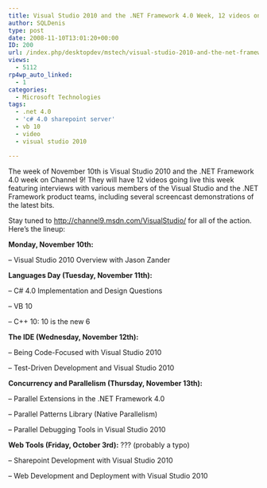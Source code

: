 ```yaml
---
title: Visual Studio 2010 and the .NET Framework 4.0 Week, 12 videos on Channel 9
author: SQLDenis
type: post
date: 2008-11-10T13:01:20+00:00
ID: 200
url: /index.php/desktopdev/mstech/visual-studio-2010-and-the-net-framework-9/
views:
  - 5112
rp4wp_auto_linked:
  - 1
categories:
  - Microsoft Technologies
tags:
  - .net 4.0
  - 'c# 4.0 sharepoint server'
  - vb 10
  - video
  - visual studio 2010

---
```

The week of November 10th is Visual Studio 2010 and the .NET Framework 4.0 week on Channel 9! They will have 12 videos going live this week featuring interviews with various members of the Visual Studio and the .NET Framework product teams, including several screencast demonstrations of the latest bits.

Stay tuned to http://channel9.msdn.com/VisualStudio/ for all of the action. Here&#8217;s the lineup:

**Monday, November 10th:**
  
&#8211; Visual Studio 2010 Overview with Jason Zander

**Languages Day (Tuesday, November 11th):**
  
&#8211; C# 4.0 Implementation and Design Questions
  
&#8211; VB 10
  
&#8211; C++ 10: 10 is the new 6

**The IDE (Wednesday, November 12th):**
  
&#8211; Being Code-Focused with Visual Studio 2010
  
&#8211; Test-Driven Development and Visual Studio 2010

**Concurrency and Parallelism (Thursday, November 13th):**
  
&#8211; Parallel Extensions in the .NET Framework 4.0
  
&#8211; Parallel Patterns Library (Native Parallelism)
  
&#8211; Parallel Debugging Tools in Visual Studio 2010

**Web Tools (Friday, October 3rd):** ??? (probably a typo)
  
&#8211; Sharepoint Development with Visual Studio 2010
  
&#8211; Web Development and Deployment with Visual Studio 2010
